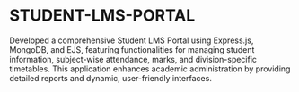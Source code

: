 # STUDENT-LMS-PORTAL
Developed a comprehensive Student LMS Portal using Express.js, MongoDB, and EJS, featuring functionalities for managing student information, subject-wise attendance, marks, and division-specific timetables. This application enhances academic administration by providing detailed reports and dynamic, user-friendly interfaces.
